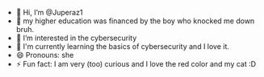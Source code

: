 - 👋 Hi, I’m @Juperaz1
- 🚗 my higher education was financed by the boy who knocked me down bruh.
- 👀 I’m interested in the cybersecurity
- 🌱 I'm currently learning the basics of cybersecurity and I love it.
- 😄 Pronouns: she 
- ⚡ Fun fact: I am very (too) curious and I love the red color and my cat :D 

<!---
Juperaz1/Juperaz1 is a ✨ special ✨ repository because its `README.md` (this file) appears on your GitHub profile.
You can click the Preview link to take a look at your changes.
--->

